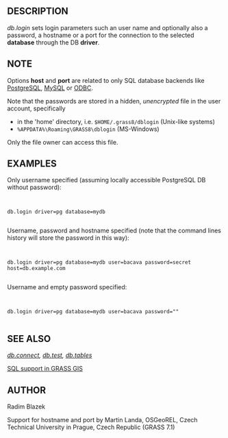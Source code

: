 
## DESCRIPTION

*db.login* sets login parameters such an user name and
optionally also a password, a hostname or a port for the connection to
the selected **database** through the DB **driver**.

## NOTE

Options **host** and **port** are related to only SQL database
backends like [PostgreSQL](grass-pg.html),
[MySQL](grass-mysql.html) or [ODBC](grass-odbc.html).

Note that the passwords are stored in a hidden, *unencrypted*
file in the user account, specifically

* in the 'home' directory, i.e. `$HOME/.grass8/dblogin` (Unix-like systems)
* `%APPDATA%\Roaming\GRASS8\dblogin` (MS-Windows)

Only the file owner can access this file.

## EXAMPLES

Only username specified (assuming locally accessible PostgreSQL DB
without password):

```


db.login driver=pg database=mydb


```

Username, password and hostname specified (note that the command lines
history will store the password in this way):

```


db.login driver=pg database=mydb user=bacava password=secret host=db.example.com


```

Username and empty password specified:

```


db.login driver=pg database=mydb user=bacava password=""


```

## SEE ALSO

*[db.connect](db.connect.html),
[db.test](db.test.html),
[db.tables](db.tables.html)*

[SQL support in GRASS GIS](sql.html)

## AUTHOR

Radim Blazek

Support for hostname and port by Martin Landa, OSGeoREL, Czech Technical University in Prague, Czech Republic (GRASS 7.1)
